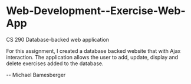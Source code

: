 # Web-Development--Exercise-Web-App
CS 290 Database-backed web application

For this assignment, I created a database backed website that with Ajax
interaction. The application allows the user to add, update, display
and delete exercises added to the database.

-- Michael Bamesberger
